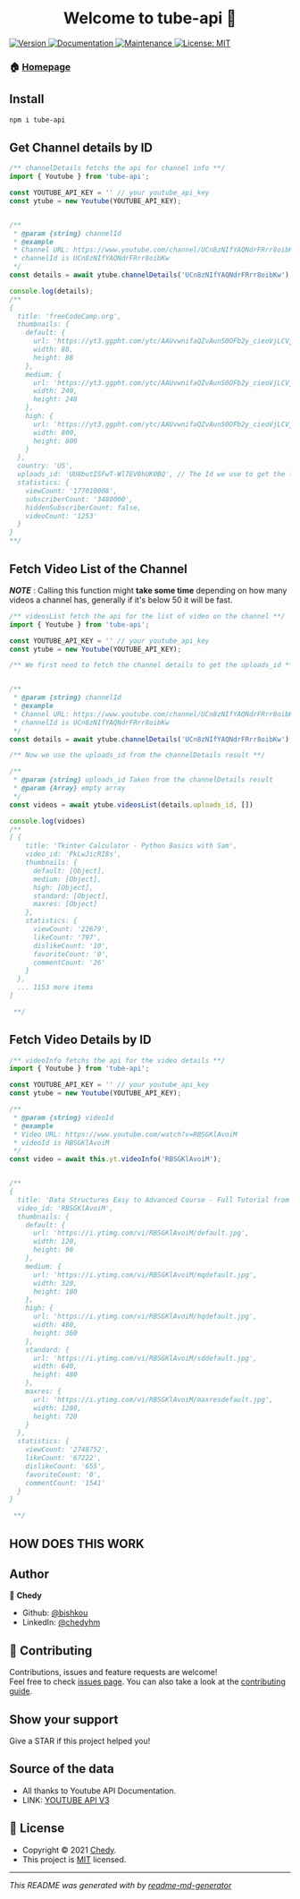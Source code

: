 <h1 align="center">Welcome to tube-api 👋</h1>
<p>
  <a href="https://www.npmjs.com/package/tube-api" target="_blank">
    <img alt="Version" src="https://img.shields.io/npm/v/tube-api.svg">
  </a>
  <a href="https://github.com/bishkou/tube-api#readme" target="_blank">
    <img alt="Documentation" src="https://img.shields.io/badge/documentation-yes-brightgreen.svg" />
  </a>
  <a href="https://github.com/bishkou/tube-api/graphs/commit-activity" target="_blank">
    <img alt="Maintenance" src="https://img.shields.io/badge/Maintained%3F-yes-green.svg" />
  </a>
  <a href="https://github.com/bishkou/tube-api/blob/master/LICENSE" target="_blank">
    <img alt="License: MIT" src="https://img.shields.io/github/license/bishkou/tube-api" />
  </a>
</p>



### 🏠 [Homepage](https://github.com/bishkou/tube-api)

## Install

```sh
npm i tube-api
```

## Get Channel details by ID

```ts
/** channelDetails fetchs the api for channel info **/
import { Youtube } from 'tube-api';

const YOUTUBE_API_KEY = '' // your youtube_api_key
const ytube = new Youtube(YOUTUBE_API_KEY);


/**
 * @param {string} channelId 
 * @example
 * Channel URL: https://www.youtube.com/channel/UCn8zNIfYAQNdrFRrr8oibKw
 * channelId is UCn8zNIfYAQNdrFRrr8oibKw 
 */
const details = await ytube.channelDetails('UCn8zNIfYAQNdrFRrr8oibKw')

console.log(details);
/**
{
  title: 'freeCodeCamp.org',
  thumbnails: {
    default: {
      url: 'https://yt3.ggpht.com/ytc/AAUvwnifaQZvAunS0OFb2y_cieoVjLCVjqQW8Exf3BC1gg=s88-c-k-c0x00ffffff-no-rj',
      width: 88,
      height: 88
    },
    medium: {
      url: 'https://yt3.ggpht.com/ytc/AAUvwnifaQZvAunS0OFb2y_cieoVjLCVjqQW8Exf3BC1gg=s240-c-k-c0x00ffffff-no-rj',
      width: 240,
      height: 240
    },
    high: {
      url: 'https://yt3.ggpht.com/ytc/AAUvwnifaQZvAunS0OFb2y_cieoVjLCVjqQW8Exf3BC1gg=s800-c-k-c0x00ffffff-no-rj',
      width: 800,
      height: 800
    }
  },
  country: 'US',
  uploads_id: 'UU8butISFwT-Wl7EV0hUK0BQ', // The Id we use to get the list of videos on this channel
  statistics: {
    viewCount: '177010008',
    subscriberCount: '3480000',
    hiddenSubscriberCount: false,
    videoCount: '1253'
  }
}
**/

```

## Fetch Video List of the Channel
***NOTE*** :
Calling this function might **take some time** depending on how many videos a channel has,
generally if it's below 50 it will be fast.

```ts
/** videosList fetch the api for the list of video on the channel **/
import { Youtube } from 'tube-api';

const YOUTUBE_API_KEY = '' // your youtube_api_key
const ytube = new Youtube(YOUTUBE_API_KEY);

/** We first need to fetch the channel details to get the uploads_id **/


/**
 * @param {string} channelId 
 * @example
 * Channel URL: https://www.youtube.com/channel/UCn8zNIfYAQNdrFRrr8oibKw
 * channelId is UCn8zNIfYAQNdrFRrr8oibKw 
 */
const details = await ytube.channelDetails('UCn8zNIfYAQNdrFRrr8oibKw');

/** Now we use the uploads_id from the channelDetails result **/

/**
 * @param {string} uploads_id Taken from the channelDetails result
 * @param {Array} empty array
 */
const videos = await ytube.videosList(details.uploads_id, [])

console.log(vidoes)
/**
[ {
    title: 'Tkinter Calculator - Python Basics with Sam',
    video_id: 'PkLwJicRI8s',
    thumbnails: {
      default: [Object],
      medium: [Object],
      high: [Object],
      standard: [Object],
      maxres: [Object]
    },
    statistics: {
      viewCount: '22679',
      likeCount: '797',
      dislikeCount: '10',
      favoriteCount: '0',
      commentCount: '26'
    }
  },
  ... 1153 more items
]

 **/

```

## Fetch Video Details by ID

```ts
/** videoInfo fetchs the api for the video details **/
import { Youtube } from 'tube-api';

const YOUTUBE_API_KEY = '' // your youtube_api_key
const ytube = new Youtube(YOUTUBE_API_KEY);

/**
 * @param {string} videoId
 * @example
 * Video URL: https://www.youtube.com/watch?v=RBSGKlAvoiM
 * videoId is RBSGKlAvoiM 
 */
const video = await this.yt.videoInfo('RBSGKlAvoiM');


/**
{
  title: 'Data Structures Easy to Advanced Course - Full Tutorial from a Google Engineer',
  video_id: 'RBSGKlAvoiM',
  thumbnails: {
    default: {
      url: 'https://i.ytimg.com/vi/RBSGKlAvoiM/default.jpg',
      width: 120,
      height: 90
    },
    medium: {
      url: 'https://i.ytimg.com/vi/RBSGKlAvoiM/mqdefault.jpg',
      width: 320,
      height: 180
    },
    high: {
      url: 'https://i.ytimg.com/vi/RBSGKlAvoiM/hqdefault.jpg',
      width: 480,
      height: 360
    },
    standard: {
      url: 'https://i.ytimg.com/vi/RBSGKlAvoiM/sddefault.jpg',
      width: 640,
      height: 480
    },
    maxres: {
      url: 'https://i.ytimg.com/vi/RBSGKlAvoiM/maxresdefault.jpg',
      width: 1280,
      height: 720
    }
  },
  statistics: {
    viewCount: '2748752',
    likeCount: '67222',
    dislikeCount: '655',
    favoriteCount: '0',
    commentCount: '1541'
  }
}

 **/

```

## HOW DOES THIS WORK


## Author

👤 **Chedy**

* Github: [@bishkou](https://github.com/bishkou)
* LinkedIn: [@chedyhm](https://linkedin.com/in/chedyhm)

## 🤝 Contributing

Contributions, issues and feature requests are welcome!<br />Feel free to check [issues page](https://github.com/bishkou/password-checker/issues). You can also take a look at the [contributing guide](https://github.com/bishkou/password-checker/blob/master/CONTRIBUTING.md).

## Show your support

Give a STAR if this project helped you!

## Source of the data

* All thanks to Youtube API Documentation.
* LINK: [YOUTUBE API V3](https://developers.google.com/youtube/v3)


## 📝 License

* Copyright © 2021 [Chedy](https://github.com/bishkou).
* This project is [MIT](https://github.com/bishkou/tube_api/blob/master/LICENSE) licensed.

***
_This README was generated with by [readme-md-generator](https://github.com/kefranabg/readme-md-generator)_
